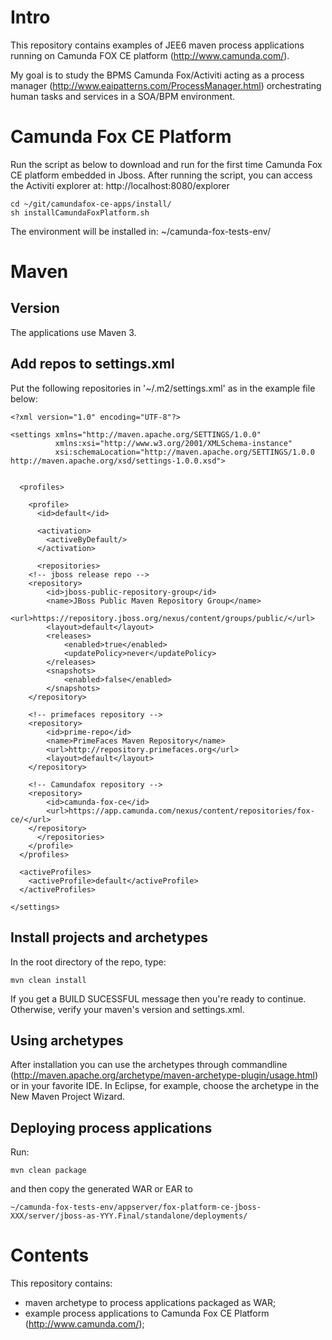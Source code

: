 # Intro

This repository contains examples of JEE6 maven process applications running on Camunda FOX CE platform (http://www.camunda.com/).

My goal is to study the BPMS Camunda Fox/Activiti acting as a process manager (http://www.eaipatterns.com/ProcessManager.html) orchestrating human tasks and services in a SOA/BPM environment.

# Camunda Fox CE Platform

Run the script as below to download and run for the first time Camunda Fox CE platform embedded in Jboss.
After running the script, you can access the Activiti explorer at: http://localhost:8080/explorer

	cd ~/git/camundafox-ce-apps/install/
	sh installCamundaFoxPlatform.sh

The environment will be installed in:
	 ~/camunda-fox-tests-env/

# Maven 

## Version

The applications use Maven 3.

## Add repos to settings.xml

Put the following repositories in '~/.m2/settings.xml' as in the example file below:



	<?xml version="1.0" encoding="UTF-8"?>

	<settings xmlns="http://maven.apache.org/SETTINGS/1.0.0"
	          xmlns:xsi="http://www.w3.org/2001/XMLSchema-instance"
	          xsi:schemaLocation="http://maven.apache.org/SETTINGS/1.0.0 http://maven.apache.org/xsd/settings-1.0.0.xsd">
	
	
	  <profiles>
	
	    <profile>
	      <id>default</id>
	
	      <activation>
	        <activeByDefault/>
	      </activation>
	
	      <repositories>
		<!-- jboss release repo -->
		<repository>
			<id>jboss-public-repository-group</id>
			<name>JBoss Public Maven Repository Group</name>
			<url>https://repository.jboss.org/nexus/content/groups/public/</url>
			<layout>default</layout>
			<releases>
				<enabled>true</enabled>
				<updatePolicy>never</updatePolicy>
			</releases>
			<snapshots>
				<enabled>false</enabled>
			</snapshots>
		</repository>
	
		<!-- primefaces repository -->
		<repository>
			<id>prime-repo</id>
			<name>PrimeFaces Maven Repository</name>
			<url>http://repository.primefaces.org</url>
			<layout>default</layout>
		</repository>
	
		<!-- Camundafox repository -->
		<repository>
			<id>camunda-fox-ce</id>
			<url>https://app.camunda.com/nexus/content/repositories/fox-ce/</url>
		</repository>
	      </repositories>
	    </profile>
	  </profiles>
	
	  <activeProfiles>
	    <activeProfile>default</activeProfile>
	  </activeProfiles>
	
	</settings>

## Install projects and archetypes

In the root directory of the repo, type:

	mvn clean install

If you get a BUILD SUCESSFUL message then you're ready to continue.
Otherwise, verify your maven's version and settings.xml.

## Using archetypes
After installation you can use the archetypes through commandline (http://maven.apache.org/archetype/maven-archetype-plugin/usage.html) or in your favorite IDE.
In Eclipse, for example, choose the archetype in the New Maven Project Wizard.


## Deploying process applications
Run:

	mvn clean package 
and then copy the generated WAR or EAR to 

	~/camunda-fox-tests-env/appserver/fox-platform-ce-jboss-XXX/server/jboss-as-YYY.Final/standalone/deployments/

# Contents
This repository contains:
- maven archetype to process applications packaged as WAR;
- example process applications to Camunda Fox CE Platform (http://www.camunda.com/);
